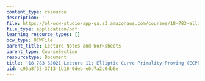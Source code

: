 ```yaml
---
content_type: resource
description: ''
file: https://ol-ocw-studio-app-qa.s3.amazonaws.com/courses/18-783-elliptic-curves-spring-2021/c95a8f3337131b100debe6d7a2c04b6e_MIT18_783S21_notes11.pdf
file_type: application/pdf
learning_resource_types: []
ocw_type: OCWFile
parent_title: Lecture Notes and Worksheets
parent_type: CourseSection
resourcetype: Document
title: '18.783 S2021 Lecture 11: Elliptic Curve Primality Proving (ECPP) '
uid: c95a8f33-3713-1b10-0deb-e6d7a2c04b6e
---
```

